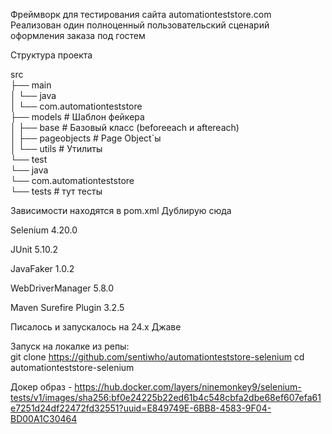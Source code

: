 Фреймворк для тестирования сайта automationteststore.com  
Реализован один полноценный пользовательский сценарий оформления заказа под гостем  

Структура проекта  

src  
 ├── main  
 │   └── java  
 │       └── com.automationteststore  
             ├── models       # Шаблон фейкера  
 │           ├── base         # Базовый класс (beforeeach и aftereach)  
 │           ├── pageobjects  # Page Object`ы  
 │           └── utils        # Утилиты  
 └── test  
     └── java  
         └── com.automationteststore  
             └── tests        # тут тесты  

Зависимости находятся в pom.xml
Дублирую сюда

Selenium 4.20.0  

JUnit 5.10.2  

JavaFaker 1.0.2  

WebDriverManager 5.8.0  

Maven Surefire Plugin 3.2.5   

Писалось и запускалось на 24.х Джаве  

Запуск на локалке из репы:   
git clone https://github.com/sentiwho/automationteststore-selenium
cd automationteststore-selenium 


Докер образ - https://hub.docker.com/layers/ninemonkey9/selenium-tests/v1/images/sha256:bf0e24225b22ed61b4c548cbfa2dbe68ef607efa61e7251d24df22472fd32551?uuid=E849749E-6BB8-4583-9F04-BD00A1C30464   